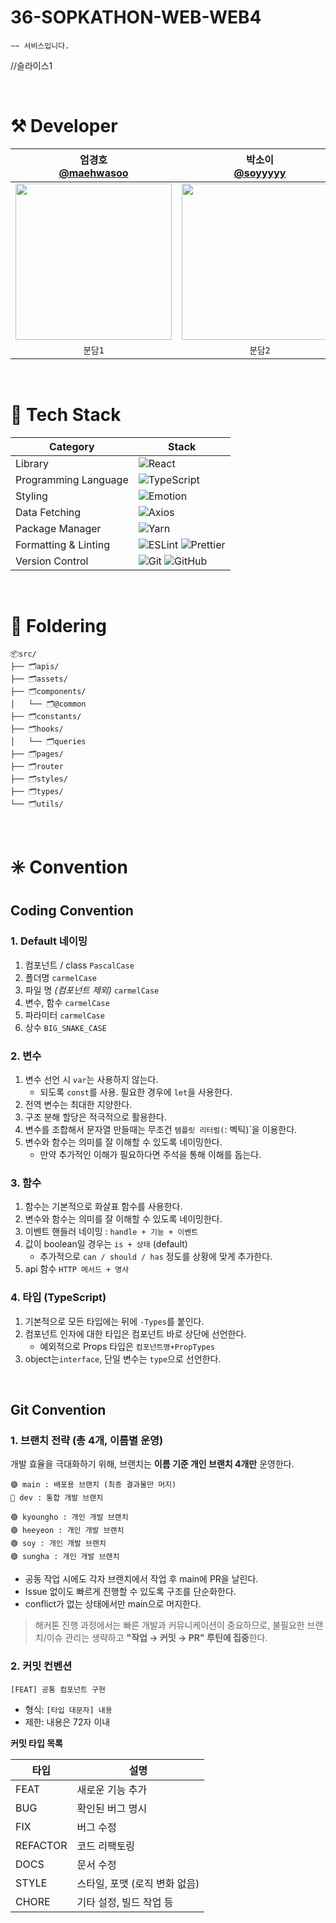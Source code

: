 # 36-SOPKATHON-WEB-WEB4

```
~~ 서비스입니다. 
```
//슬라이스1

<br/>

# ⚒️ Developer
|엄경호</br>[@maehwasoo](https://github.com/maehwasoo)|박소이</br>[@soyyyyy](https://github.com/soyyyyy)|정희연</br>[@heeyyeon](https://github.com/heeyyeon)|조성하</br>[@earl9rey](https://github.com/earl9rey)|
|:---:|:---:|:---:|:---:|
|<img src = "https://avatars.githubusercontent.com/u/63665123?v=4" width ="250">|<img src = "https://avatars.githubusercontent.com/u/90364636?v=4" width ="250">|<img src = "https://github.com/user-attachments/assets/069a27d6-ac46-411e-8dfd-bd01d8ce2cab" width ="250">|<img src = "https://avatars.githubusercontent.com/u/129039817?v=4" width ="250">|
|`분담1`|`분담2`|`분담3`|`분담4`|

<br/>

# 📘 Tech Stack
| Category | Stack |
|----------|-------|
| Library | ![React](https://img.shields.io/badge/React-20232A?style=for-the-badge&logo=react&logoColor=61DAFB) |
| Programming Language | ![TypeScript](https://img.shields.io/badge/TypeScript-3178C6?style=for-the-badge&logo=typescript&logoColor=white) |
| Styling | ![Emotion](https://img.shields.io/badge/Emotion-DB7093?style=for-the-badge&logo=emotion&logoColor=white) |
| Data Fetching | ![Axios](https://img.shields.io/badge/Axios-5A29E4?style=for-the-badge&logo=axios&logoColor=white) |
| Package Manager | ![Yarn](https://img.shields.io/badge/Yarn-2C8EBB?style=for-the-badge&logo=yarn&logoColor=white) |
| Formatting & Linting | ![ESLint](https://img.shields.io/badge/ESLint-4B32C3?style=for-the-badge&logo=eslint&logoColor=white) ![Prettier](https://img.shields.io/badge/Prettier-F7B93E?style=for-the-badge&logo=prettier&logoColor=white) |
| Version Control      | ![Git](https://img.shields.io/badge/Git-F05032?style=for-the-badge&logo=git&logoColor=white) ![GitHub](https://img.shields.io/badge/GitHub-181717?style=for-the-badge&logo=github&logoColor=white) |

<br/>

# 📂 Foldering
```
📦src/          
├── 🗂️apis/
├── 🗂️assets/
├── 🗂️components/
│   └── 🗂️@common
├── 🗂️constants/
├── 🗂️hooks/
│   └── 🗂️queries
├── 🗂️pages/
├── 🗂️router
├── 🗂️styles/
├── 🗂️types/
└── 🗂️utils/

```
<br/>

# ✳️ Convention
## Coding Convention
### 1. Default 네이밍 
1. 컴포넌트 / class  `PascalCase`
2. 폴더명  `carmelCase`  
3. 파일 명 *(컴포넌트 제외)*   `carmelCase`  
4. 변수, 함수  `carmelCase`
5. 파라미터  `carmelCase`
6. 상수  `BIG_SNAKE_CASE`

### 2. 변수 
1. 변수 선언 시 `var`는 사용하지 않는다.
   - 되도록 `const`를 사용. 필요한 경우에 `let`을 사용한다.
2. 전역 변수는 최대한 지양한다.
3. 구조 분해 할당은 적극적으로 활용한다.     
4. 변수를 조합해서 문자열 만들때는 무조건  `템플릿 리터럴(`: 벡틱)`을 이용한다.
5. 변수와 함수는 의미를 잘 이해할 수 있도록 네이밍한다.
   - 만약 추가적인 이해가 필요하다면 주석을 통해 이해를 돕는다.

### 3. 함수

1. 함수는 기본적으로 화살표 함수를 사용한다.
2. 변수와 함수는 의미를 잘 이해할 수 있도록 네이밍한다.
3. 이벤트 핸들러 네이밍 : `handle + 기능 + 이벤트`    
4. 값이 boolean일 경우는 `is + 상태` (default)
   - 추가적으로 `can / should / has` 정도를 상황에 맞게 추가한다.
5. api 함수 `HTTP 메서드 + 명사`

### 4. 타입 (TypeScript)
1. 기본적으로 모든 타입에는 뒤에 `-Types`를 붙인다.
2. 컴포넌트 인자에 대한 타입은 컴포넌트 바로 상단에 선언한다.
   - 예외적으로 Props 타입은 `컴포넌트명+PropTypes` 
3. object는`interface`, 단일 변수는 `type`으로 선언한다.

<br/>

## Git Convention
### 1. 브랜치 전략 (총 4개, 이름별 운영)

개발 효율을 극대화하기 위해, 브랜치는 **이름 기준 개인 브랜치 4개만** 운영한다.

```
🟣 main : 배포용 브랜치 (최종 결과물만 머지)
🔵 dev : 통합 개발 브랜치

🟢 kyoungho : 개인 개발 브랜치
🟢 heeyeon : 개인 개발 브랜치
🟢 soy : 개인 개발 브랜치
🟢 sungha : 개인 개발 브랜치
```

- 공동 작업 시에도 각자 브랜치에서 작업 후 main에 PR을 날린다.
- Issue 없이도 빠르게 진행할 수 있도록 구조를 단순화한다.
- conflict가 없는 상태에서만 main으로 머지한다.

> 해커톤 진행 과정에서는 빠른 개발과 커뮤니케이션이 중요하므로, 불필요한 브랜치/이슈 관리는 생략하고 **"작업 → 커밋 → PR" 루틴에 집중**한다.


### 2. 커밋 컨벤션
`[FEAT] 공통 컴포넌트 구현`
- 형식: `[타입 대문자] 내용`
- 제한: 내용은 72자 이내

**커밋 타입 목록**

| 타입      | 설명                         |
|-----------|------------------------------|
| FEAT      | 새로운 기능 추가             |
| BUG       | 확인된 버그 명시             |
| FIX       | 버그 수정                    |
| REFACTOR  | 코드 리팩토링                |
| DOCS      | 문서 수정                    |
| STYLE     | 스타일, 포맷 (로직 변화 없음)|
| CHORE     | 기타 설정, 빌드 작업 등      |
